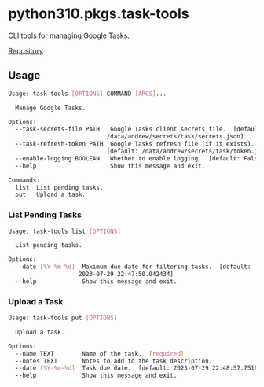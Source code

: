 # python310.pkgs.task-tools

CLI tools for managing Google Tasks.

[Repository](https://github.com/goromal/task-tools)

## Usage

```bash
Usage: task-tools [OPTIONS] COMMAND [ARGS]...

  Manage Google Tasks.

Options:
  --task-secrets-file PATH   Google Tasks client secrets file.  [default:
                            /data/andrew/secrets/task/secrets.json]
  --task-refresh-token PATH  Google Tasks refresh file (if it exists).
                            [default: /data/andrew/secrets/task/token.json]
  --enable-logging BOOLEAN   Whether to enable logging.  [default: False]
  --help                     Show this message and exit.

Commands:
  list  List pending tasks.
  put   Upload a task.
```

### List Pending Tasks

```bash
Usage: task-tools list [OPTIONS]

  List pending tasks.

Options:
  --date [%Y-%m-%d]  Maximum due date for filtering tasks.  [default:
                    2023-07-29 22:47:50.042434]
  --help             Show this message and exit.
```

### Upload a Task

```bash
Usage: task-tools put [OPTIONS]

  Upload a task.

Options:
  --name TEXT        Name of the task.  [required]
  --notes TEXT       Notes to add to the task description.
  --date [%Y-%m-%d]  Task due date.  [default: 2023-07-29 22:48:57.751860]
  --help             Show this message and exit.
```

